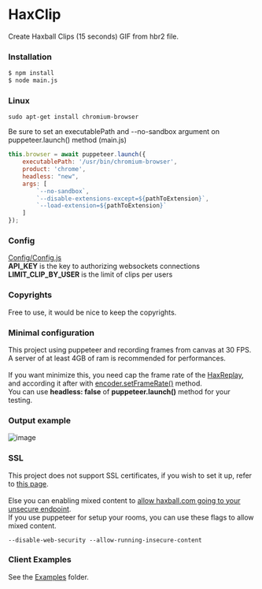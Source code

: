 # HaxClip
Create Haxball Clips (15 seconds) GIF from hbr2 file.

### Installation
```sh
$ npm install
$ node main.js
```

### Linux
```
sudo apt-get install chromium-browser
```

Be sure to set an executablePath and --no-sandbox argument on puppeteer.launch() method (main.js)
```js
this.browser = await puppeteer.launch({
    executablePath: '/usr/bin/chromium-browser',
    product: 'chrome',
    headless: "new",
    args: [
        `--no-sandbox`,
        `--disable-extensions-except=${pathToExtension}`,
        `--load-extension=${pathToExtension}`
    ]
});
```

### Config
[Config/Config.js](https://github.com/Dani-404/HaxClip/blob/main/Config/Config.js)<br>
<b>API_KEY</b> is the key to authorizing websockets connections<br>
<b>LIMIT_CLIP_BY_USER</b> is the limit of clips per users

### Copyrights
Free to use, it would be nice to keep the copyrights.

### Minimal configuration
This project using puppeteer and recording frames from canvas at 30 FPS. A server of at least 4GB of ram is recommended for performances.<br><br>
If you want minimize this, you need cap the frame rate of the [HaxReplay](https://github.com/Dani-404/HaxClip/blob/main/HaxReplay/website/game/replay-min.js#L3729), and according it after with [encoder.setFrameRate()](https://github.com/Dani-404/HaxClip/blob/main/HaxReplay/website/game/replay-min.js#L1384C1-L1384C21) method.<br>
You can use <b>headless: false</b> of <b>puppeteer.launch()</b> method for your testing.

### Output example
![image](https://i.imgur.com/4B88S1o.gif)

### SSL
This project does not support SSL certificates, if you wish to set it up, refer to [this page](https://github.com/websockets/ws#external-https-server).
<br><br>
Else you can enabling mixed content to [allow haxball.com going to your unsecure endpoint](https://experienceleague.adobe.com/docs/target/using/experiences/vec/troubleshoot-composer/mixed-content.html).
<br>
If you use puppeteer for setup your rooms, you can use these flags to allow mixed content.
```
--disable-web-security --allow-running-insecure-content
```

### Client Examples
See the [Examples](https://github.com/Dani-404/HaxClip/tree/main/Examples) folder.
